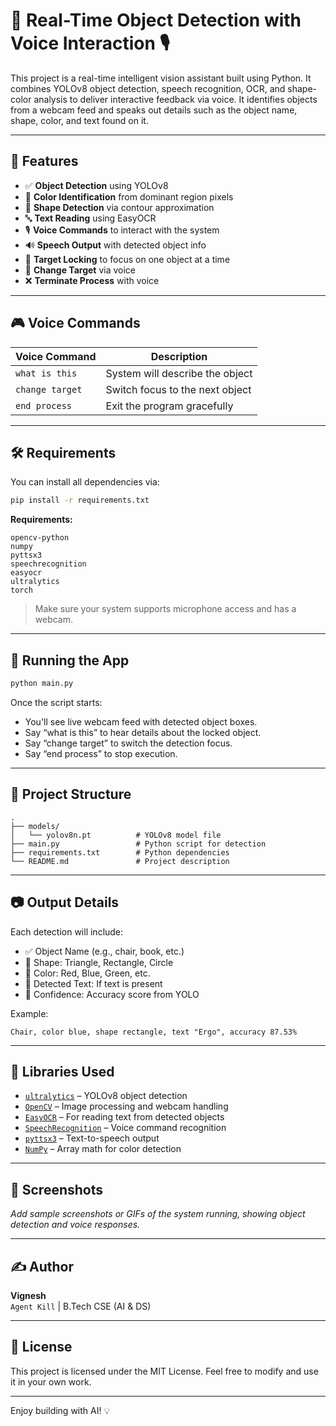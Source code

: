 # 🧠 Real-Time Object Detection with Voice Interaction 🎙️

This project is a real-time intelligent vision assistant built using Python. It combines YOLOv8 object detection, speech recognition, OCR, and shape-color analysis to deliver interactive feedback via voice. It identifies objects from a webcam feed and speaks out details such as the object name, shape, color, and text found on it.

---

## 🚀 Features

- ✅ **Object Detection** using YOLOv8
- 🎨 **Color Identification** from dominant region pixels
- 🔺 **Shape Detection** via contour approximation
- 🔤 **Text Reading** using EasyOCR
- 🎙️ **Voice Commands** to interact with the system
- 🔊 **Speech Output** with detected object info
- 🎯 **Target Locking** to focus on one object at a time
- 🔁 **Change Target** via voice
- ❌ **Terminate Process** with voice

---

## 🎮 Voice Commands

| Voice Command   | Description                        |
|-----------------|------------------------------------|
| `what is this`  | System will describe the object    |
| `change target` | Switch focus to the next object    |
| `end process`   | Exit the program gracefully         |

---

## 🛠️ Requirements

You can install all dependencies via:

```bash
pip install -r requirements.txt
```

**Requirements:**

```
opencv-python
numpy
pyttsx3
speechrecognition
easyocr
ultralytics
torch
```

> Make sure your system supports microphone access and has a webcam.

---

## 🧪 Running the App

```bash
python main.py
```

Once the script starts:

- You'll see live webcam feed with detected object boxes.
- Say “what is this” to hear details about the locked object.
- Say “change target” to switch the detection focus.
- Say “end process” to stop execution.

---

## 📁 Project Structure

```
.
├── models/
│   └── yolov8n.pt          # YOLOv8 model file
├── main.py                 # Python script for detection
├── requirements.txt        # Python dependencies
└── README.md               # Project description
```

---

## 📷 Output Details

Each detection will include:

- ✅ Object Name (e.g., chair, book, etc.)
- 🔷 Shape: Triangle, Rectangle, Circle
- 🌈 Color: Red, Blue, Green, etc.
- 🧾 Detected Text: If text is present
- 🎯 Confidence: Accuracy score from YOLO

Example:

```
Chair, color blue, shape rectangle, text "Ergo", accuracy 87.53%
```

---

## 📌 Libraries Used

- [`ultralytics`](https://github.com/ultralytics/ultralytics) – YOLOv8 object detection
- [`OpenCV`](https://opencv.org/) – Image processing and webcam handling
- [`EasyOCR`](https://github.com/JaidedAI/EasyOCR) – For reading text from detected objects
- [`SpeechRecognition`](https://pypi.org/project/SpeechRecognition/) – Voice command recognition
- [`pyttsx3`](https://pypi.org/project/pyttsx3/) – Text-to-speech output
- [`NumPy`](https://numpy.org/) – Array math for color detection

---

## 📸 Screenshots

_Add sample screenshots or GIFs of the system running, showing object detection and voice responses._

---

## ✍️ Author

**Vignesh**  
`Agent Kill` | B.Tech CSE (AI & DS)

---

## 📃 License

This project is licensed under the MIT License. Feel free to modify and use it in your own work.

---

Enjoy building with AI! 💡
